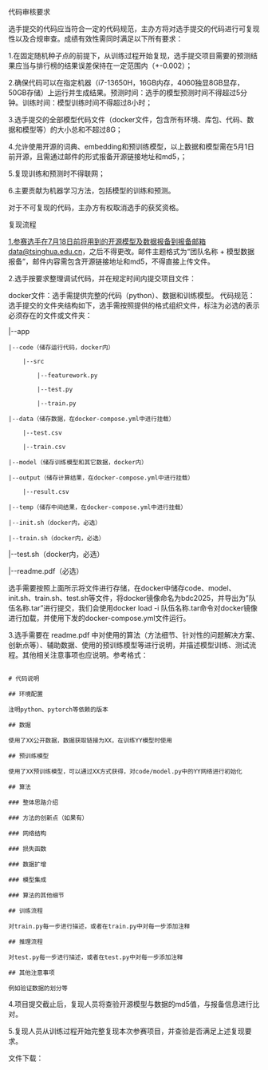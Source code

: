 代码审核要求

选手提交的代码应当符合一定的代码规范，主办方将对选手提交的代码进行可复现性以及合规审查。成绩有效性需同时满足以下所有要求：

1.在固定随机种子点的前提下，从训练过程开始复现，选手提交项目需要的预测结果应当与排行榜的结果误差保持在一定范围内（+-0.002）；

2.确保代码可以在指定机器（i7-13650H，16GB内存，4060独显8GB显存，50GB存储）上运行并生成结果。预测时间：选手的模型预测时间不得超过5分钟。训练时间：模型训练时间不得超过8小时；

3.选手提交的全部模型代码文件（docker文件，包含所有环境、库包、代码、数据和模型等）的大小总和不超过8G；

4.允许使用开源的词典、embedding和预训练模型，以上数据和模型需在5月1日前开源，且需通过邮件的形式报备开源链接地址和md5，；

5.复现训练和预测时不得联网；

6.主要贡献为机器学习方法，包括模型的训练和预测。

对于不可复现的代码，主办方有权取消选手的获奖资格。

复现流程

1.参赛选手在7月18日前将用到的开源模型及数据报备到报备邮箱data@tsinghua.edu.cn，之后不得更改。邮件主题格式为“团队名称 + 模型数据报备”，邮件内容需包含开源链接地址和md5，不得直接上传文件。

2.选手按要求整理调试代码，并在规定时间内提交项目文件：

 docker文件：选手需提供完整的代码（python）、数据和训练模型。
代码规范： 选手提交的文件夹结构如下，选手需按照提供的格式组织文件，标注为必选的表示必须存在的文件或文件夹：

|--app

    |--code（储存运行代码，docker内）

        |--src

            |--featurework.py

            |--test.py

            |--train.py

    |--data（储存数据，在docker-compose.yml中进行挂载）

        |--test.csv

        |--train.csv

    |--model（储存训练模型和其它数据，docker内）

    |--output（储存计算结果，在docker-compose.yml中进行挂载）

        |--result.csv

    |--temp（储存中间结果，在docker-compose.yml中进行挂载）

    |--init.sh（docker内，必选）

    |--train.sh（docker内，必选）

|--test.sh（docker内，必选）

|--readme.pdf（必选）

选手需要按照上面所示将文件进行存储，在docker中储存code、model、init.sh、train.sh、test.sh等文件，将docker镜像命名为bdc2025，并导出为”队伍名称.tar”进行提交，我们会使用docker load -i 队伍名称.tar命令对docker镜像进行加载，并使用下发的docker-compose.yml文件运行。

3.选手需要在 readme.pdf 中对使用的算法（方法细节、针对性的问题解决方案、创新点等）、辅助数据、使用的预训练模型等进行说明，并描述模型训练、测试流程。其他相关注意事项也应说明。参考格式：

```

# 代码说明

## 环境配置

注明python、pytorch等依赖的版本

## 数据

使用了XX公开数据，数据获取链接为XX，在训练YY模型时使用

## 预训练模型

使用了XX预训练模型，可以通过XX方式获得，对code/model.py中的YY网络进行初始化

## 算法

### 整体思路介绍

### 方法的创新点（如果有）

### 网络结构

### 损失函数

### 数据扩增

### 模型集成

### 算法的其他细节

## 训练流程

对train.py每一步进行描述，或者在train.py中对每一步添加注释

## 推理流程

对test.py每一步进行描述，或者在test.py中对每一步添加注释

## 其他注意事项

例如验证数据的划分等

```

4.项目提交截止后，复现人员将查验开源模型与数据的md5值，与报备信息进行比对。

5.复现人员从训练过程开始完整复现本次参赛项目，并查验是否满足上述复现要求。

 

文件下载：